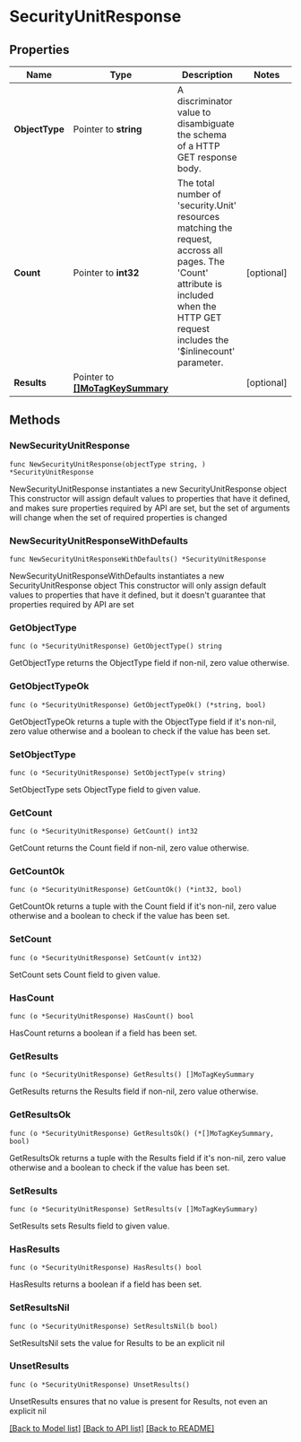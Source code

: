 # SecurityUnitResponse

## Properties

Name | Type | Description | Notes
------------ | ------------- | ------------- | -------------
**ObjectType** | Pointer to **string** | A discriminator value to disambiguate the schema of a HTTP GET response body. | 
**Count** | Pointer to **int32** | The total number of &#39;security.Unit&#39; resources matching the request, accross all pages. The &#39;Count&#39; attribute is included when the HTTP GET request includes the &#39;$inlinecount&#39; parameter. | [optional] 
**Results** | Pointer to [**[]MoTagKeySummary**](MoTagKeySummary.md) |  | [optional] 

## Methods

### NewSecurityUnitResponse

`func NewSecurityUnitResponse(objectType string, ) *SecurityUnitResponse`

NewSecurityUnitResponse instantiates a new SecurityUnitResponse object
This constructor will assign default values to properties that have it defined,
and makes sure properties required by API are set, but the set of arguments
will change when the set of required properties is changed

### NewSecurityUnitResponseWithDefaults

`func NewSecurityUnitResponseWithDefaults() *SecurityUnitResponse`

NewSecurityUnitResponseWithDefaults instantiates a new SecurityUnitResponse object
This constructor will only assign default values to properties that have it defined,
but it doesn't guarantee that properties required by API are set

### GetObjectType

`func (o *SecurityUnitResponse) GetObjectType() string`

GetObjectType returns the ObjectType field if non-nil, zero value otherwise.

### GetObjectTypeOk

`func (o *SecurityUnitResponse) GetObjectTypeOk() (*string, bool)`

GetObjectTypeOk returns a tuple with the ObjectType field if it's non-nil, zero value otherwise
and a boolean to check if the value has been set.

### SetObjectType

`func (o *SecurityUnitResponse) SetObjectType(v string)`

SetObjectType sets ObjectType field to given value.


### GetCount

`func (o *SecurityUnitResponse) GetCount() int32`

GetCount returns the Count field if non-nil, zero value otherwise.

### GetCountOk

`func (o *SecurityUnitResponse) GetCountOk() (*int32, bool)`

GetCountOk returns a tuple with the Count field if it's non-nil, zero value otherwise
and a boolean to check if the value has been set.

### SetCount

`func (o *SecurityUnitResponse) SetCount(v int32)`

SetCount sets Count field to given value.

### HasCount

`func (o *SecurityUnitResponse) HasCount() bool`

HasCount returns a boolean if a field has been set.

### GetResults

`func (o *SecurityUnitResponse) GetResults() []MoTagKeySummary`

GetResults returns the Results field if non-nil, zero value otherwise.

### GetResultsOk

`func (o *SecurityUnitResponse) GetResultsOk() (*[]MoTagKeySummary, bool)`

GetResultsOk returns a tuple with the Results field if it's non-nil, zero value otherwise
and a boolean to check if the value has been set.

### SetResults

`func (o *SecurityUnitResponse) SetResults(v []MoTagKeySummary)`

SetResults sets Results field to given value.

### HasResults

`func (o *SecurityUnitResponse) HasResults() bool`

HasResults returns a boolean if a field has been set.

### SetResultsNil

`func (o *SecurityUnitResponse) SetResultsNil(b bool)`

 SetResultsNil sets the value for Results to be an explicit nil

### UnsetResults
`func (o *SecurityUnitResponse) UnsetResults()`

UnsetResults ensures that no value is present for Results, not even an explicit nil

[[Back to Model list]](../README.md#documentation-for-models) [[Back to API list]](../README.md#documentation-for-api-endpoints) [[Back to README]](../README.md)


